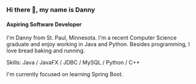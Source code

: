 ### Hi there 👋, my name is Danny
#### Aspiring Software Developer

I'm Danny from St. Paul, Minnesota. I'm a recent Computer Science graduate and enjoy working in Java and Python. Besides programming, I love bread baking and running.

Skills: Java / JavaFX / JDBC / MySQL / Python / C++

I'm currently focused on learning Spring Boot.


